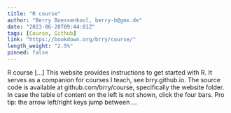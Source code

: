 ```yaml
---
title: "R course"
author: "Berry Boessenkool, berry-b@gmx.de"
date: "2023-06-28T09:44:01Z"
tags: [Course, Github]
link: "https://bookdown.org/brry/course/"
length_weight: "2.5%"
pinned: false
---
```


R course [...] This website provides instructions to get started with R. It serves as a companion for courses I teach, see brry.github.io. The source code is available at github.com/brry/course, specifically the website folder. In case the table of content on the left is not shown, click the four bars. Pro tip: the arrow left/right keys jump between ...
